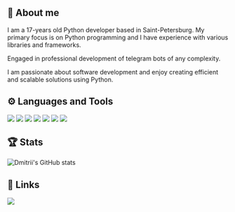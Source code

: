 ## 🦊 About me
I am a 17-years old Python developer based in Saint-Petersburg. My primary focus is on Python programming and I have experience with various libraries and frameworks. 

Engaged in professional development of telegram bots of any complexity. 

I am passionate about software development and enjoy creating efficient and scalable solutions using Python.
## ⚙ Languages and Tools
<div>
<img src="https://img.shields.io/badge/-Python-4682B4?style=for-the-badge&logo=python&logoColor=FFFFFF"/>
<img src="https://img.shields.io/badge/-Selenium-008000?style=for-the-badge&logo=selenium&logoColor=FFFFFF"/>
<img src="https://img.shields.io/badge/-Playwright-F08080?style=for-the-badge&logo=playwright&logoColor=FFFFFF"/>
<img src="https://img.shields.io/badge/-Sqlite-6495ED?style=for-the-badge&logo=sqlite&logoColor=FFFFFF"/>
<img src="https://img.shields.io/badge/-Postgresql-4169E1?style=for-the-badge&logo=postgresql&logoColor=FFFFFF"/>
<img src="https://img.shields.io/badge/-Sqlalchemy-000000?style=for-the-badge&logo=sqlalchemy&logoColor=FFFFFF"/>
<img src="https://img.shields.io/badge/-aiohttp-00BFFF?style=for-the-badge&logo=aiohttp&logoColor=FFFFFF"/>
</div>

## 🏆 Stats
![Dmitrii's GitHub stats](https://github-readme-stats.vercel.app/api?username=belyashik2K&show_icons=True&theme=dracula&hide_border=True)

## 🔗 Links
<a href="https://t.me/belyashik2k" target="_blank">
<img src="https://img.shields.io/badge/-Telegram-4682B4?style=for-the-badge&logo=telegram&logoColor=FFFFFF"/>
</a>
